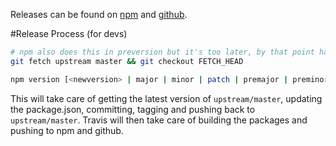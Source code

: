 Releases can be found on [npm](https://www.npmjs.com/package/d3fc) and [github](https://github.com/ScottLogic/d3fc/releases).

#Release Process (for devs)

```bash
# npm also does this in preversion but it's too later, by that point has read the package version...
git fetch upstream master && git checkout FETCH_HEAD

npm version [<newversion> | major | minor | patch | premajor | preminor | prepatch | prerelease]
```

This will take care of getting the latest version of `upstream/master`, updating the package.json, committing, tagging and pushing back to `upstream/master`. Travis will then take care of building the packages and pushing to npm and github.
